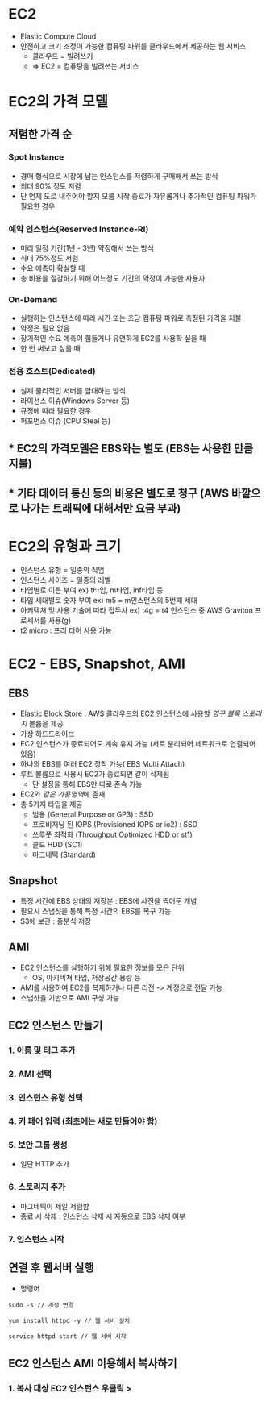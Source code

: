 # EC2
* Elastic Compute Cloud
* 안전하고 크기 조정이 가능한 컴퓨팅 파워를 클라우드에서 제공하는 웹 서비스
    * 클라우드 = 빌려쓰기
    * => EC2 = 컴퓨팅을 빌려쓰는 서비스


# EC2의 가격 모델
## 저렴한 가격 순
### Spot Instance
* 경매 형식으로 시장에 남는 인스턴스를 저렴하게 구매해서 쓰는 방식
* 최대 90% 정도 저렴
* 단 언제 도로 내주어야 할지 모름
시작 종료가 자유롭거나 추가적인 컴퓨팅 파워가 필요한 경우

### 예약 인스턴스(Reserved Instance-RI)
* 미리 일정 기간(1년 - 3년) 약정해서 쓰는 방식
* 최대 75%정도 저렴
* 수요 에측이 확실할 때
* 총 비용을 절감하기 위해 어느정도 기간의 약정이 가능한 사용자

### On-Demand
* 실행하는 인스턴스에 따라 시간 또는 초당 컴퓨팅 파워로 측정된 가격을 지불
* 약정은 필요 없음
* 장기적인 수요 예측이 힘들거나 유연하게 EC2를 사용학 싶을 때
* 한 번 써보고 싶을 때

### 전용 호스트(Dedicated)
* 실제 물리적인 서버를 암대하는 방식
* 라이선스 이슈(Windows Server 등)
* 규정에 따라 필요한 경우
* 퍼포먼스 이슈 (CPU Steal 등)

## * EC2의 가격모델은 EBS와는 별도 (EBS는 사용한 만큼 지불)
## * 기타 데이터 통신 등의 비용은 별도로 청구 (AWS 바깥으로 나가는 트래픽에 대해서만 요금 부과)


# EC2의 유형과 크기
* 인스턴스 유형 = 일종의 직업
* 인스턴스 사이즈 = 일종의 레벨
* 타입별로 이름 부여 ex) t타입, m타입, inf타입 등
* 타입 세대별로 숫자 부여 ex) m5 = m인스턴스의 5번째 세대
* 아키텍쳐 및 사용 기술에 따라 접두사 ex) t4g = t4 인스턴스 중 AWS Graviton 프로세서를 사용(g)
* t2 micro : 프리 티어 사용 가능


# EC2 - EBS, Snapshot, AMI
## EBS
* Elastic Block Store : AWS 클라우드의 EC2 인스턴스에 사용할 *영구 블록 스토리지* 볼륨을 제공
* 가상 하드드라이브
* EC2 인스턴스가 종료되어도 계속 유지 가능 (서로 분리되어 네트워크로 연결되어 있음)
* 하나의 EBS를 여러 EC2 장착 가능( EBS Multi Attach)
* 루트 볼륨으로 사용시 EC2가 종료되면 같이 삭제됨
    * 단 설정을 통해 EBS만 따로 존속 가능
* EC2와 *같은 가용영역*에 존재
* 총 5가지 타입을 제공
    * 범용 (General Purpose or GP3) : SSD
    * 프로비저닝 된 IOPS (Provisioned IOPS or io2) : SSD
    * 쓰루풋 최적화 (Throughput Optimized HDD or st1)
    * 콜드 HDD (SC1)
    * 마그네틱 (Standard)


## Snapshot
* 특정 시간에 EBS 상태의 저장본 : EBS에 사진을 찍어둔 개념
* 필요시 스냅샷을 통해 특정 시간의 EBS를 복구 가능
* S3에 보관 : 증분식 저장

## AMI
* EC2 인스턴스를 실행하기 위해 필요한 정보를 모은 단위
    * OS, 아키텍쳐 타입, 저장공간 용량 등
* AMI를 사용하여 EC2를 복제하거나 다른 리전 -> 계정으로 전달 가능
* 스냅샷을 기반으로 AMI 구성 가능

## EC2 인스턴스 만들기
### 1. 이름 및 태그 추가
### 2. AMI 선택
### 3. 인스턴스 유형 선택
### 4. 키 페어 입력 (최초에는 새로 만들어야 함)
### 5. 보안 그룹 생성
* 일단 HTTP 추가
### 6. 스토리지 추가 
* 마그네틱이 제일 저렴함
* 종료 시 삭제 : 인스턴스 삭제 시 자동으로 EBS 삭제 여부
### 7. 인스턴스 시작

## 연결 후 웹서버 실행
* 명령어
```
sudo -s // 계정 변경

yum install httpd -y // 웹 서버 설치

service httpd start // 웹 서버 시작
```

## EC2 인스턴스 AMI 이용해서 복사하기
### 1. 복사 대상 EC2 인스턴스 우클릭 > 